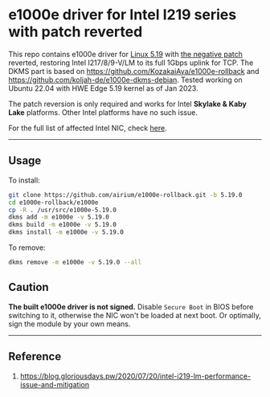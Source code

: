 # e1000e driver for Intel I219 series with patch reverted

This repo contains e1000e driver for [Linux 5.19](https://github.com/torvalds/linux/releases/tag/v5.19) with [the negative patch](https://github.com/torvalds/linux/commit/b10effb92e272051dd1ec0d7be56bf9ca85ab927) reverted, restoring Intel I217/8/9-V/LM to its full 1Gbps uplink for TCP. The DKMS part is based on <https://github.com/KozakaiAya/e1000e-rollback> and <https://github.com/koljah-de/e1000e-dkms-debian>. Tested working on Ubuntu 22.04 with HWE Edge 5.19 kernel as of Jan 2023.

The patch reversion is only required and works for Intel **Skylake & Kaby Lake** platforms. Other Intel platforms have no such issue.

For the full list of affected Intel NIC, check [here](e1000e/pci.updates).

---

## Usage

To install:

```bash
git clone https://github.com/airium/e1000e-rollback.git -b 5.19.0
cd e1000e-rollback/e1000e
cp -R . /usr/src/e1000e-5.19.0
dkms add -m e1000e -v 5.19.0
dkms build -m e1000e -v 5.19.0
dkms install -m e1000e -v 5.19.0
```

To remove:

```bash
dkms remove -m e1000e -v 5.19.0 --all
```

## Caution

**The built e1000e driver is not signed.**
Disable `Secure Boot` in BIOS before switching to it, otherwise the NIC won't be loaded at next boot.
Or optimally, sign the module by your own means.

---

## Reference

1. <https://blog.gloriousdays.pw/2020/07/20/intel-i219-lm-performance-issue-and-mitigation>
